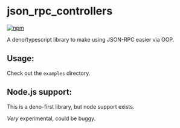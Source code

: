 # json_rpc_controllers

[![npm](https://img.shields.io/npm/v/@ngruychev/json_rpc_controllers?style=flat-square)](https://www.npmjs.com/package/@ngruychev/json_rpc_controllers)

A deno/typescript library to make using JSON-RPC easier via OOP.

## Usage:

Check out the `examples` directory.

## Node.js support:

This is a deno-first library, but node support exists.

_Very_ experimental, could be buggy.
